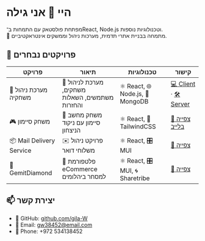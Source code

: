 # היי 👋 אני גילה
מפתחת פולסטאק עם התמחות ב־React, Node.js וטכנולוגיות נוספות.  
📍 מתמחה בבניית אתרי תדמית, מערכות ניהול וממשקים אינטראקטיביים.

## 🚀 פרויקטים נבחרים
| פרויקט | תיאור | טכנולוגיות | קישור |
|--------|--------|-------------|-------|
| 🌸 מערכת ניהול משחקיה | 🧩 מערכת לניהול משחקים, משתמשים, השאלות והחזרות | ⚛️ React, 🌐 Node.js, 🍃 MongoDB | [💻 Client](https://github.com/yafa-f/my-playroom-update) · [🛠 Server](https://github.com/gila-W/Playroom-Project-Node) |
| 🎮 משחק סיימון | 🎵 משחק מחשב סיימון עם ניקוד הניצחון | ⚛️ React, 🎨 TailwindCSS | [🔗 צפייה בלייב](https://gila-w.github.io/Simon/) |
| 📦 Mail Delivery Service | ✉️ פרויקט ניהול משלוחי דואר | ⚛️ React, 🎛 MUI | [🔗 צפייה](https://github.com/username/project3) |
| 💎 GemitDiamond | 🛒 פלטפורמת eCommerce למסחר ביהלומים | ⚛️ React, 🎛 MUI, 🌀 Sharetribe | [🔗 צפייה](https://github.com/gemit-project/client) |


## 📫 יצירת קשר
- 🐙 GitHub: [github.com/gila-W](https://github.com/gila-W)
- 📧 Email: gw38452@email.com
- 📱 Phone: +972 534138452
